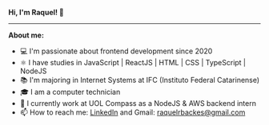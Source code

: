 
**Hi, I'm Raquel! 👋**

* * *

**About me:**
- 💻 I'm passionate about frontend development since 2020
- ⚛️ I have studies in JavaScript | ReactJS | HTML | CSS | TypeScript | NodeJS
- 📚 I'm majoring in Internet Systems at IFC (Instituto Federal Catarinense)
- 🎓 I am a computer technician
- 💼 I currently work at UOL Compass as a NodeJS & AWS backend intern
- 📫 How to reach me: [LinkedIn](https://www.linkedin.com/in/raquel-ramos-backes-606482195/) and Gmail: raquelrbackes@gmail.com
